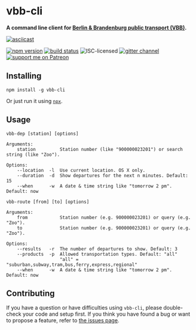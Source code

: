 # vbb-cli

**A command line client for [Berlin & Brandenburg public transport (VBB)](https://en.wikipedia.org/wiki/Verkehrsverbund_Berlin-Brandenburg).**

[![asciicast](https://asciinema.org/a/42117.png)](https://asciinema.org/a/42117)

[![npm version](https://img.shields.io/npm/v/vbb-cli.svg)](https://www.npmjs.com/package/vbb-cli)
[![build status](https://img.shields.io/travis/derhuerst/vbb-cli.svg)](https://travis-ci.org/derhuerst/vbb-cli)
![ISC-licensed](https://img.shields.io/github/license/derhuerst/vbb-cli.svg)
[![gitter channel](https://badges.gitter.im/derhuerst/vbb-rest.svg)](https://gitter.im/derhuerst/vbb-rest)
[![support me on Patreon](https://img.shields.io/badge/support%20me-on%20patreon-fa7664.svg)](https://patreon.com/derhuerst)


## Installing

```shell
npm install -g vbb-cli
```

Or just run it using [`npx`](https://npmjs.com/npx).


## Usage

```
vbb-dep [station] [options]

Arguments:
    station         Station number (like "900000023201") or search string (like "Zoo").

Options:
    --location  -l  Use current location. OS X only.
    --duration  -d  Show departures for the next n minutes. Default: 15
    --when      -w  A date & time string like "tomorrow 2 pm". Default: now
```

```
vbb-route [from] [to] [options]

Arguments:
    from            Station number (e.g. 900000023201) or query (e.g. "Zoo").
    to              Station number (e.g. 900000023201) or query (e.g. "Zoo").

Options:
    --results   -r  The number of departures to show. Default: 3
    --products  -p  Allowed transportation types. Default: "all"
                    "all" = "suburban,subway,tram,bus,ferry,express,regional"
    --when      -w  A date & time string like "tomorrow 2 pm". Default: now
```


## Contributing

If you have a question or have difficulties using `vbb-cli`, please double-check your code and setup first. If you think you have found a bug or want to propose a feature, refer to [the issues page](https://github.com/derhuerst/vbb-cli/issues).
